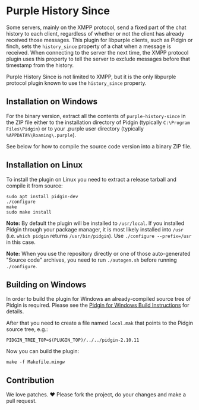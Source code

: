 # Purple History Since

Some servers, mainly on the XMPP protocol, send a fixed part of the chat
history to each client, regardless of whether or not the client has already
received those messages. This plugin for libpurple clients, such as Pidgin or
finch, sets the `history_since` property of a chat when a message is received.
When connecting to the server the next time, the XMPP protocol plugin uses this
property to tell the server to exclude messages before that timestamp from the
history.

Purple History Since is not limited to XMPP, but it is the only libpurple
protocol plugin known to use the `history_since` property.


## Installation on Windows
For the binary version, extract all the contents of `purple-history-since` in
the ZIP file either to the installation directory of Pidgin (typically
`C:\Program Files\Pidgin`) or to your .purple user directory (typically
`%APPDATA%\Roaming\.purple`).

See below for how to compile the source code version into a binary ZIP file.


## Installation on Linux
To install the plugin on Linux you need to extract a release tarball and compile
it from source:

    sudo apt install pidgin-dev
    ./configure
    make
    sudo make install

**Note:** By default the plugin will be installed to `/usr/local`.  If you
installed Pidgin through your package manager, it is most likely installed into
`/usr` (i.e. `which pidgin` returns `/usr/bin/pidgin`). Use
`./configure --prefix=/usr` in this case.

**Note:** When you use the repository directly or one of those auto-generated
"Source code" archives, you need to run `./autogen.sh` before running
`./configure`.


## Building on Windows

In order to build the plugin for Windows an already-compiled source tree of
Pidgin is required. Please see the [Pidgin for Windows Build Instructions](https://developer.pidgin.im/wiki/BuildingWinPidgin)
for details.

After that you need to create a file named `local.mak` that points to the
Pidgin source tree, e.g.:

    PIDGIN_TREE_TOP=$(PLUGIN_TOP)/../../pidgin-2.10.11

Now you can build the plugin:

    make -f Makefile.mingw


## Contribution

We love patches. :heart: Please fork the project, do your changes and make a
pull request.
